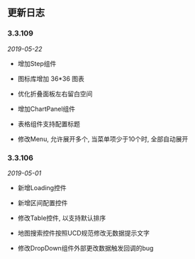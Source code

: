 ## 更新日志

### 3.3.109

*2019-05-22*

- 增加Step组件

- 图标库增加 36*36 图表

- 优化折叠面板左右留白空间

- 增加ChartPanel组件

- 表格组件支持配置标题

- 修改Menu, 允许展开多个, 当菜单项少于10个时, 全部自动展开


### 3.3.106

*2019-05-01*

- 新增Loading控件

- 新增区间配置控件

- 修改Table控件, 以支持默认排序

- 地图搜索控件按照UCD规范修改无数据提示文字

- 修改DropDown组件外部更改数据触发回调的bug

